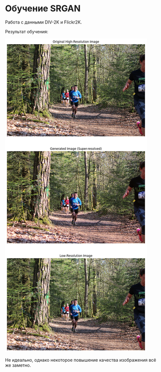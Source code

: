 # Обучение SRGAN

Работа с данными DIV-2K и Flickr2K.

Результат обучения:

![alt text](image.png)

Не идеально, однако некоторое повышение качества изображения всё же заметно.
